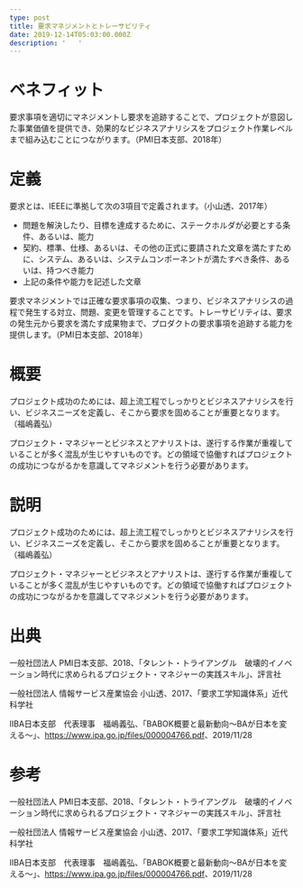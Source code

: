 ```yaml
---
type: post
title: 要求マネジメントとトレーサビリティ
date: 2019-12-14T05:03:00.000Z
description: '   '
---
```

# ベネフィット

要求事項を適切にマネジメントし要求を追跡することで、プロジェクトが意図した事業価値を提供でき、効果的なビジネスアナリシスをプロジェクト作業レベルまで組み込むことにつながります。（PMI日本支部、2018年）

# 定義

要求とは、IEEEに準拠して次の3項目で定義されます。（小山透、2017年）

* 問題を解決したり、目標を達成するために、ステークホルダが必要とする条件、あるいは、能力
* 契約、標準、仕様、あるいは、その他の正式に要請された文章を満たすために、システム、あるいは、システムコンポーネントが満たすべき条件、あるいは、持つべき能力
* 上記の条件や能力を記述した文章

要求マネジメントでは正確な要求事項の収集、つまり、ビジネスアナリシスの過程で発生する対立、問題、変更を管理することです。トレーサビリティは、要求の発生元から要求を満たす成果物まで、プロダクトの要求事項を追跡する能力を提供します。（PMI日本支部、2018年）

# 概要

プロジェクト成功のためには、超上流工程でしっかりとビジネスアナリシスを行い、ビジネスニーズを定義し、そこから要求を固めることが重要となります。（福嶋義弘）

プロジェクト・マネジャーとビジネスとアナリストは、遂行する作業が重複していることが多く混乱が生じやすいものです。どの領域で協働すればプロジェクトの成功につながるかを意識してマネジメントを行う必要があります。

# 説明

プロジェクト成功のためには、超上流工程でしっかりとビジネスアナリシスを行い、ビジネスニーズを定義し、そこから要求を固めることが重要となります。（福嶋義弘）

プロジェクト・マネジャーとビジネスとアナリストは、遂行する作業が重複していることが多く混乱が生じやすいものです。どの領域で協働すればプロジェクトの成功につながるかを意識してマネジメントを行う必要があります。

# 出典

一般社団法人 PMI日本支部、2018、「タレント・トライアングル　破壊的イノベーション時代に求められるプロジェクト・マネジャーの実践スキル」、評言社

一般社団法人 情報サービス産業協会 小山透、2017、「要求工学知識体系」近代科学社

IIBA日本支部　代表理事　福嶋義弘、「BABOK概要と最新動向～BAが日本を変える～」、<https://www.ipa.go.jp/files/000004766.pdf>、2019/11/28

# 参考

一般社団法人 PMI日本支部、2018、「タレント・トライアングル　破壊的イノベーション時代に求められるプロジェクト・マネジャーの実践スキル」、評言社

一般社団法人 情報サービス産業協会 小山透、2017、「要求工学知識体系」近代科学社

IIBA日本支部　代表理事　福嶋義弘、「BABOK概要と最新動向～BAが日本を変える～」、<https://www.ipa.go.jp/files/000004766.pdf>、2019/11/28
